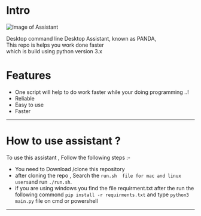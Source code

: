 # Intro 
![Image of Assistant ](https://unsplash.com/photos/HuE1cJo-x34)

   Desktop command line Desktop Assistant, known as PANDA,<br>
    This repo is helps you work done faster <br>
    which is build using python version 3.x <br>

# Features

* One script will help to do work faster while your doing programming ..!
* Reliable
* Easy to use 
* Faster 
 --- 
# How to use assistant ?

To use this assistant , Follow the following steps :- 

* You need to Download /clone this repository 
* after cloning the repo , Search the `run.sh  file for mac and linux users`and run `./run.sh`.
* if you are using windows you find the file requirment.txt after the run the following commond
` pip install -r requirments.txt `
  and type `python3 main.py` file on cmd or powershell 
***

  


